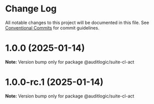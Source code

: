 # Change Log

All notable changes to this project will be documented in this file.
See [Conventional Commits](https://conventionalcommits.org) for commit guidelines.

# 1.0.0 (2025-01-14)

**Note:** Version bump only for package @auditlogic/suite-cl-act





# 1.0.0-rc.1 (2025-01-14)

**Note:** Version bump only for package @auditlogic/suite-cl-act
